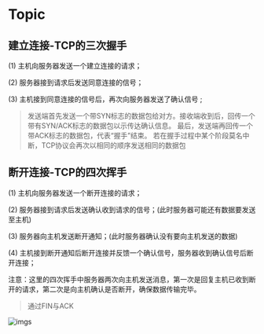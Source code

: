 # Topic

## 建立连接-TCP的三次握手

(1) 主机向服务器发送一个建立连接的请求；

(2) 服务器接到请求后发送同意连接的信号；

(3) 主机接到同意连接的信号后，再次向服务器发送了确认信号 ;

> 发送端首先发送一个带SYN标志的数据包给对方。接收端收到后，回传一个带有SYN/ACK标志的数据包以示传达确认信息。  最后，发送端再回传一个带ACK标志的数据包，代表“握手”结束。  若在握手过程中某个阶段莫名中断，TCP协议会再次以相同的顺序发送相同的数据包

## 断开连接-TCP的四次挥手

(1) 主机向服务器发送一个断开连接的请求；

(2) 服务器接到请求后发送确认收到请求的信号；(此时服务器可能还有数据要发送至主机)

(3) 服务器向主机发送断开通知；(此时服务器确认没有要向主机发送的数据)

(4) 主机接到断开通知后断开连接并反馈一个确认信号，服务器收到确认信号后断开连接；

注意：这里的四次挥手中服务器两次向主机发送消息，第一次是回复主机已收到断开的请求，第二次是向主机确认是否断开，确保数据传输完毕。

> 通过FIN与ACK

![imgs](http://onb5ufwvw.bkt.clouddn.com/18-3-15/74784181.jpg)
